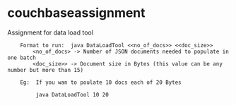 # couchbaseassignment
Assignment for data load tool

        Format to run:  java DataLoadTool <<no_of_docs>> <<doc_size>>
            <no_of_docs> -> Number of JSON documents needed to populate in one batch
            <doc_size>> -> Document size in Bytes (this value can be any number but more than 15)

        Eg:  If you wan to poulate 10 docs each of 20 Bytes
             
             java DataLoadTool 10 20

